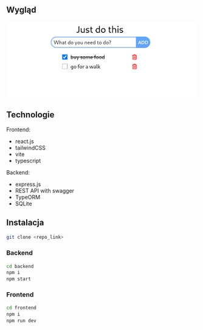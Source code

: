 ## Wygląd

![alt text](image.png)

## Technologie

Frontend:

- react.js
- tailwindCSS
- vite
- typescript

Backend:

- express.js
- REST API with swagger
- TypeORM
- SQLite

## Instalacja

```bash
git clone <repo_link>
```

### Backend

```bash
cd backend
npm i
npm start
```

### Frontend

```bash
cd frontend
npm i
npm run dev
```
